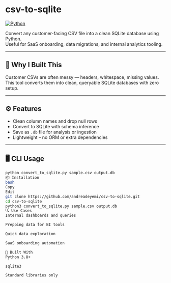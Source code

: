 # csv-to-sqlite

[![Python](https://img.shields.io/badge/Python-3.8+-blue.svg)](https://www.python.org/)

Convert any customer-facing CSV file into a clean SQLite database using Python.  
Useful for SaaS onboarding, data migrations, and internal analytics tooling.

---

## 🧠 Why I Built This

Customer CSVs are often messy — headers, whitespace, missing values.  
This tool converts them into clean, queryable SQLite databases with zero setup.

---

## ⚙️ Features

- Clean column names and drop null rows
- Convert to SQLite with schema inference
- Save as `.db` file for analysis or ingestion
- Lightweight – no ORM or extra dependencies

---

## 🖥️ CLI Usage

```bash
python convert_to_sqlite.py sample.csv output.db
📦 Installation
bash
Copy
Edit
git clone https://github.com/andreadeyemi/csv-to-sqlite.git
cd csv-to-sqlite
python3 convert_to_sqlite.py sample.csv output.db
🔍 Use Cases
Internal dashboards and queries

Prepping data for BI tools

Quick data exploration

SaaS onboarding automation

🧱 Built With
Python 3.8+

sqlite3

Standard libraries only

